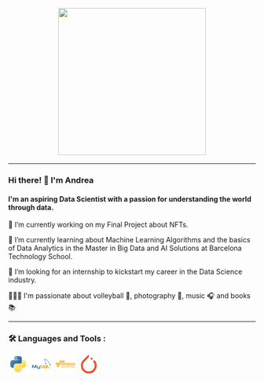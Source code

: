 <div align="center">
  <img src="https://media.giphy.com/media/FoVzfcqCDSb7zCynOp/giphy.gif" width="300" height="300"/>
</div>

---

### Hi there! 👋 I'm Andrea

#### I'm an aspiring Data Scientist with a passion for understanding the world through data.

🔭 I’m currently working on my Final Project about NFTs.

🌱 I’m currently learning about Machine Learning Algorithms and the basics of Data Analytics in the Master in Big Data and AI Solutions at Barcelona Technology School.

🤔 I’m looking for an internship to kickstart my career in the Data Science industry.

🧘🏻‍♀️ I'm passionate about volleyball 🏐, photography 📸,  music 🎧 and books 📚

---

### :hammer_and_wrench: Languages and Tools :
<div>

  <img src="https://github.com/devicons/devicon/blob/master/icons/python/python-original.svg" title="Python" alt="Python" width="40" height="40"/>&nbsp;
  <img src="https://github.com/devicons/devicon/blob/master/icons/mysql/mysql-original-wordmark.svg" title="MySQL"  alt="MySQL" width="40" height="40"/>&nbsp;
  <img src="https://github.com/devicons/devicon/blob/master/icons/amazonwebservices/amazonwebservices-plain-wordmark.svg" title="AWS" alt="AWS" width="40" height="40"/>&nbsp;
  <img src="https://github.com/devicons/devicon/blob/master/icons/pytorch/pytorch-original.svg" title="Pytorch" alt="Pytorch" width="40" height="40"/>&nbsp;

</div>



<!--
**andreagalvanr/andreagalvanr** is a ✨ _special_ ✨ repository because its `README.md` (this file) appears on your GitHub profile.

Here are some ideas to get you started:

- 🔭 I’m currently working on my Final Project about NFTs.
- 🌱 I’m currently learning about Machine Learning Algorithms and the basics of Data Analytics in the Master in Big Data and AI Solutions at Barcelona Technology School.
- 👯 I’m looking to collaborate on ...
- 🤔 I’m looking for an internship to kickstart my career in the Data Science industry.
- 💬 Ask me about ...
- 📫 How to reach me: send me an email to andreagalvanr@gmail.com if you have any questions or want to chat!
- 😄 Pronouns: ...
- ⚡ Fun fact: ...
-->
